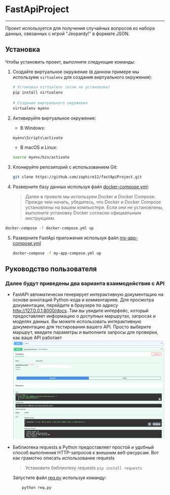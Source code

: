 # FastApiProject

---

Проект используется для получения случайных вопросов из набора данных, связанных с игрой "Jeopardy!" в формате JSON. 

## Установка

Чтобы установить проект, выполните следующие команды:


1. Создайте виртуальное окружение (в данном примере мы используем `virtualenv` для создания виртуального окружения):

   ```bash
   # Установка virtualenv (если не установлен)
   pip install virtualenv

   # Создание виртуального окружения
   virtualenv myenv
   ```

2. Активируйте виртуальное окружение:

   - В Windows:

   ```
   myenv\Scripts\activate
   ```

   - В macOS и Linux:

   ```bash
   source myenv/bin/activate
   ```

3. Клонируйте репозиторий с использованием Git:

   ```bash
   git clone https://github.com/zaphire12/fastApiProject.git
   ```
4.  Разверните базу данных используя файл [docker-compose.yml](docker-compose.yml):
    > Далее в проекте мы используем Docker и Docker Compose. Прежде чем начать, убедитесь, что Docker и Docker Compose установлены на вашем компьютере.
  Если они не установлены, выполните установку Docker согласно официальным инструкциям.
   ```bash
   docker-compose -f docker-compose.yml up
   ```
   
5. Разверните FastApi приложения используя файл [my-app-compose.yml](my-app-compose.yml)

   ```bash
   docker-compose -f my-app-compose.yml up
   ```


## Руководство пользователя

### Далее будут приведены два варианта взаимодействия с API

* FastAPI автоматически генерирует интерактивную документацию на основе аннотаций Python-кода и комментариев. Для просмотра документации, перейдите в браузере по адресу http://127.0.0.1:8000/docs. Там вы увидите интерфейс, который предоставляет информацию о доступных маршрутах, запросах и моделях данных.
Вы можете использовать интерактивную документацию для тестирования вашего API. Просто выберите маршрут, введите параметры и выполните запросы для проверки, как ваше API работает
![img.png](img.png)


* Библиотека requests в Python предоставляет простой и удобный способ выполнения HTTP-запросов к внешним веб-ресурсам. Вот как грамотно описать использование requests
    > Установите библиотеку requests
       ```
           pip install requests
       ```

    Запустите файл [req.py](req.py) используя команду:
   ```bash
       python req.py
   ```
